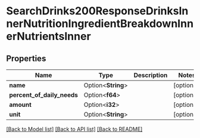 # SearchDrinks200ResponseDrinksInnerNutritionIngredientBreakdownInnerNutrientsInner

## Properties

Name | Type | Description | Notes
------------ | ------------- | ------------- | -------------
**name** | Option<**String**> |  | [optional]
**percent_of_daily_needs** | Option<**f64**> |  | [optional]
**amount** | Option<**i32**> |  | [optional]
**unit** | Option<**String**> |  | [optional]

[[Back to Model list]](../README.md#documentation-for-models) [[Back to API list]](../README.md#documentation-for-api-endpoints) [[Back to README]](../README.md)


